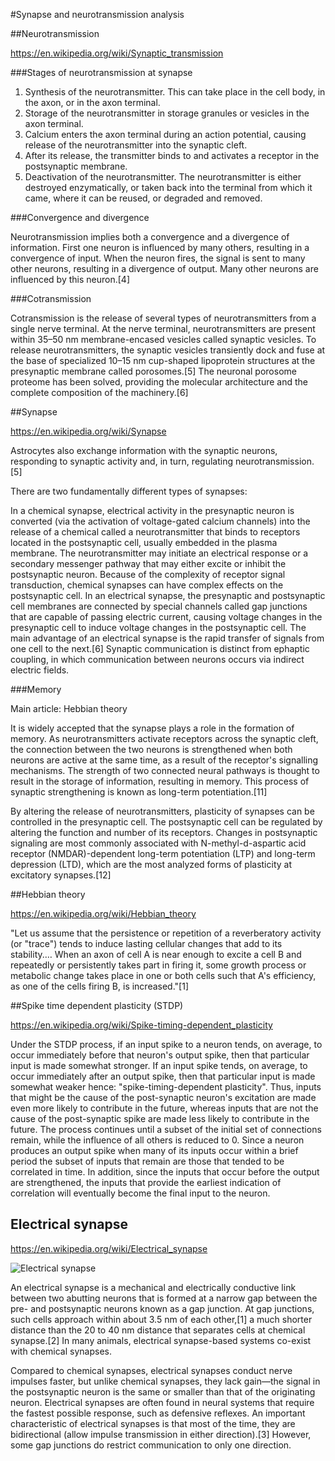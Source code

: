 #Synapse and neurotransmission analysis


##Neurotransmission

https://en.wikipedia.org/wiki/Synaptic_transmission

###Stages of neurotransmission at synapse

1. Synthesis of the neurotransmitter. This can take place in the cell body, in the axon, or in the axon terminal.
1. Storage of the neurotransmitter in storage granules or vesicles in the axon terminal.
1. Calcium enters the axon terminal during an action potential, causing release of the neurotransmitter into the synaptic cleft.
1. After its release, the transmitter binds to and activates a receptor in the postsynaptic membrane.
1. Deactivation of the neurotransmitter. The neurotransmitter is either destroyed enzymatically, or taken back into the terminal from which it came, where it can be reused, or degraded and removed.

###Convergence and divergence

Neurotransmission implies both a convergence and a divergence of information. First one neuron is influenced by many others, resulting in a convergence of input. When the neuron fires, the signal is sent to many other neurons, resulting in a divergence of output. Many other neurons are influenced by this neuron.[4]

###Cotransmission

Cotransmission is the release of several types of neurotransmitters from a single nerve terminal. At the nerve terminal, neurotransmitters are present within 35–50 nm membrane-encased vesicles called synaptic vesicles. To release neurotransmitters, the synaptic vesicles transiently dock and fuse at the base of specialized 10–15 nm cup-shaped lipoprotein structures at the presynaptic membrane called porosomes.[5] The neuronal porosome proteome has been solved, providing the molecular architecture and the complete composition of the machinery.[6]


##Synapse

https://en.wikipedia.org/wiki/Synapse

 Astrocytes also exchange information with the synaptic neurons, responding to synaptic activity and, in turn, regulating neurotransmission.[5]

There are two fundamentally different types of synapses:

In a chemical synapse, electrical activity in the presynaptic neuron is converted (via the activation of voltage-gated calcium channels) into the release of a chemical called a neurotransmitter that binds to receptors located in the postsynaptic cell, usually embedded in the plasma membrane. The neurotransmitter may initiate an electrical response or a secondary messenger pathway that may either excite or inhibit the postsynaptic neuron. Because of the complexity of receptor signal transduction, chemical synapses can have complex effects on the postsynaptic cell.
In an electrical synapse, the presynaptic and postsynaptic cell membranes are connected by special channels called gap junctions that are capable of passing electric current, causing voltage changes in the presynaptic cell to induce voltage changes in the postsynaptic cell. The main advantage of an electrical synapse is the rapid transfer of signals from one cell to the next.[6]
Synaptic communication is distinct from ephaptic coupling, in which communication between neurons occurs via indirect electric fields.

###Memory

Main article: Hebbian theory

It is widely accepted that the synapse plays a role in the formation of memory. As neurotransmitters activate receptors across the synaptic cleft, the connection between the two neurons is strengthened when both neurons are active at the same time, as a result of the receptor's signalling mechanisms. The strength of two connected neural pathways is thought to result in the storage of information, resulting in memory. This process of synaptic strengthening is known as long-term potentiation.[11]

By altering the release of neurotransmitters, plasticity of synapses can be controlled in the presynaptic cell. The postsynaptic cell can be regulated by altering the function and number of its receptors. Changes in postsynaptic signaling are most commonly associated with N-methyl-d-aspartic acid receptor (NMDAR)-dependent long-term potentiation (LTP) and long-term depression (LTD), which are the most analyzed forms of plasticity at excitatory synapses.[12]

##Hebbian theory

https://en.wikipedia.org/wiki/Hebbian_theory

"Let us assume that the persistence or repetition of a reverberatory activity (or "trace") tends to induce lasting cellular changes that add to its stability.… When an axon of cell A is near enough to excite a cell B and repeatedly or persistently takes part in firing it, some growth process or metabolic change takes place in one or both cells such that A's efficiency, as one of the cells firing B, is increased."[1]

##Spike time dependent plasticity (STDP)

https://en.wikipedia.org/wiki/Spike-timing-dependent_plasticity

Under the STDP process, if an input spike to a neuron tends, on average, to occur immediately before that neuron's output spike, then that particular input is made somewhat stronger. If an input spike tends, on average, to occur immediately after an output spike, then that particular input is made somewhat weaker hence: "spike-timing-dependent plasticity". Thus, inputs that might be the cause of the post-synaptic neuron's excitation are made even more likely to contribute in the future, whereas inputs that are not the cause of the post-synaptic spike are made less likely to contribute in the future. The process continues until a subset of the initial set of connections remain, while the influence of all others is reduced to 0. Since a neuron produces an output spike when many of its inputs occur within a brief period the subset of inputs that remain are those that tended to be correlated in time. In addition, since the inputs that occur before the output are strengthened, the inputs that provide the earliest indication of correlation will eventually become the final input to the neuron.

## Electrical synapse

https://en.wikipedia.org/wiki/Electrical_synapse

![Electrical synapse](https://en.wikipedia.org/wiki/File:Gap_cell_junction-en.svg)

An electrical synapse is a mechanical and electrically conductive link between two abutting neurons that is formed at a narrow gap between the pre- and postsynaptic neurons known as a gap junction. At gap junctions, such cells approach within about 3.5 nm of each other,[1] a much shorter distance than the 20 to 40 nm distance that separates cells at chemical synapse.[2] In many animals, electrical synapse-based systems co-exist with chemical synapses.

Compared to chemical synapses, electrical synapses conduct nerve impulses faster, but unlike chemical synapses, they lack gain—the signal in the postsynaptic neuron is the same or smaller than that of the originating neuron. Electrical synapses are often found in neural systems that require the fastest possible response, such as defensive reflexes. An important characteristic of electrical synapses is that most of the time, they are bidirectional (allow impulse transmission in either direction).[3] However, some gap junctions do restrict communication to only one direction.

